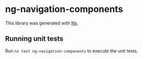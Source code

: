 # ng-navigation-components

This library was generated with [Nx](https://nx.dev).

## Running unit tests

Run `nx test ng-navigation-components` to execute the unit tests.

